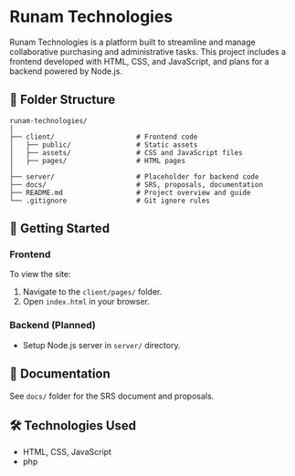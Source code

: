 # Runam Technologies

Runam Technologies is a platform built to streamline and manage collaborative purchasing and administrative tasks. This project includes a frontend developed with HTML, CSS, and JavaScript, and plans for a backend powered by Node.js.

## 📁 Folder Structure

```
runam-technologies/
│
├── client/                    # Frontend code
│   ├── public/                # Static assets
│   ├── assets/                # CSS and JavaScript files
│   ├── pages/                 # HTML pages
│
├── server/                    # Placeholder for backend code
├── docs/                      # SRS, proposals, documentation
├── README.md                  # Project overview and guide
└── .gitignore                 # Git ignore rules
```

## 🚀 Getting Started

### Frontend
To view the site:
1. Navigate to the `client/pages/` folder.
2. Open `index.html` in your browser.

### Backend (Planned)
- Setup Node.js server in `server/` directory.

## 📄 Documentation
See `docs/` folder for the SRS document and proposals.

## 🛠 Technologies Used
- HTML, CSS, JavaScript
- php

